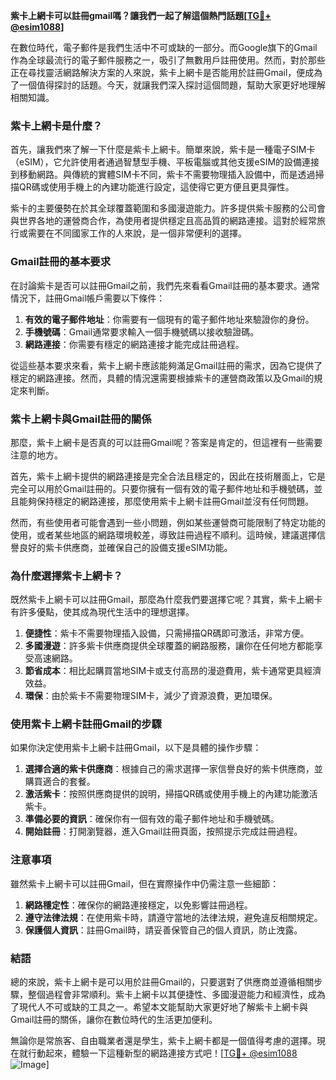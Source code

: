 **紫卡上網卡可以註冊gmail嗎？讓我們一起了解這個熱門話題[[TG💪+ @esim1088](https://t.me/s/esim1088)]**

在數位時代，電子郵件是我們生活中不可或缺的一部分。而Google旗下的Gmail作為全球最流行的電子郵件服務之一，吸引了無數用戶註冊使用。然而，對於那些正在尋找靈活網路解決方案的人來說，紫卡上網卡是否能用於註冊Gmail，便成為了一個值得探討的話題。今天，就讓我們深入探討這個問題，幫助大家更好地理解相關知識。

### 紫卡上網卡是什麼？

首先，讓我們來了解一下什麼是紫卡上網卡。簡單來說，紫卡是一種電子SIM卡（eSIM），它允許使用者通過智慧型手機、平板電腦或其他支援eSIM的設備連接到移動網路。與傳統的實體SIM卡不同，紫卡不需要物理插入設備中，而是透過掃描QR碼或使用手機上的內建功能進行設定，這使得它更方便且更具彈性。

紫卡的主要優勢在於其全球覆蓋範圍和多國漫遊能力。許多提供紫卡服務的公司會與世界各地的運營商合作，為使用者提供穩定且高品質的網路連接。這對於經常旅行或需要在不同國家工作的人來說，是一個非常便利的選擇。

### Gmail註冊的基本要求

在討論紫卡是否可以註冊Gmail之前，我們先來看看Gmail註冊的基本要求。通常情況下，註冊Gmail帳戶需要以下條件：

1. **有效的電子郵件地址**：你需要有一個現有的電子郵件地址來驗證你的身份。
2. **手機號碼**：Gmail通常要求輸入一個手機號碼以接收驗證碼。
3. **網路連接**：你需要有穩定的網路連接才能完成註冊過程。

從這些基本要求來看，紫卡上網卡應該能夠滿足Gmail註冊的需求，因為它提供了穩定的網路連接。然而，具體的情況還需要根據紫卡的運營商政策以及Gmail的規定來判斷。

### 紫卡上網卡與Gmail註冊的關係

那麼，紫卡上網卡是否真的可以註冊Gmail呢？答案是肯定的，但這裡有一些需要注意的地方。

首先，紫卡上網卡提供的網路連接是完全合法且穩定的，因此在技術層面上，它是完全可以用於Gmail註冊的。只要你擁有一個有效的電子郵件地址和手機號碼，並且能夠保持穩定的網路連接，那麼使用紫卡上網卡註冊Gmail並沒有任何問題。

然而，有些使用者可能會遇到一些小問題，例如某些運營商可能限制了特定功能的使用，或者某些地區的網路環境較差，導致註冊過程不順利。這時候，建議選擇信譽良好的紫卡供應商，並確保自己的設備支援eSIM功能。

### 為什麼選擇紫卡上網卡？

既然紫卡上網卡可以註冊Gmail，那麼為什麼我們要選擇它呢？其實，紫卡上網卡有許多優點，使其成為現代生活中的理想選擇。

1. **便捷性**：紫卡不需要物理插入設備，只需掃描QR碼即可激活，非常方便。
2. **多國漫遊**：許多紫卡供應商提供全球覆蓋的網路服務，讓你在任何地方都能享受高速網路。
3. **節省成本**：相比起購買當地SIM卡或支付高昂的漫遊費用，紫卡通常更具經濟效益。
4. **環保**：由於紫卡不需要物理SIM卡，減少了資源浪費，更加環保。

### 使用紫卡上網卡註冊Gmail的步驟

如果你決定使用紫卡上網卡註冊Gmail，以下是具體的操作步驟：

1. **選擇合適的紫卡供應商**：根據自己的需求選擇一家信譽良好的紫卡供應商，並購買適合的套餐。
2. **激活紫卡**：按照供應商提供的說明，掃描QR碼或使用手機上的內建功能激活紫卡。
3. **準備必要的資訊**：確保你有一個有效的電子郵件地址和手機號碼。
4. **開始註冊**：打開瀏覽器，進入Gmail註冊頁面，按照提示完成註冊過程。

### 注意事項

雖然紫卡上網卡可以註冊Gmail，但在實際操作中仍需注意一些細節：

1. **網路穩定性**：確保你的網路連接穩定，以免影響註冊過程。
2. **遵守法律法規**：在使用紫卡時，請遵守當地的法律法規，避免違反相關規定。
3. **保護個人資訊**：註冊Gmail時，請妥善保管自己的個人資訊，防止洩露。

### 結語

總的來說，紫卡上網卡是可以用於註冊Gmail的，只要選對了供應商並遵循相關步驟，整個過程會非常順利。紫卡上網卡以其便捷性、多國漫遊能力和經濟性，成為了現代人不可或缺的工具之一。希望本文能幫助大家更好地了解紫卡上網卡與Gmail註冊的關係，讓你在數位時代的生活更加便利。

無論你是常旅客、自由職業者還是學生，紫卡上網卡都是一個值得考慮的選擇。現在就行動起來，體驗一下這種新型的網路連接方式吧！[[TG💪+ @esim1088](https://t.me/s/esim1088) ![Image](https://i.postimg.cc/4NQfJmqS/Snipaste-2025-05-13-00-14-12.png)]